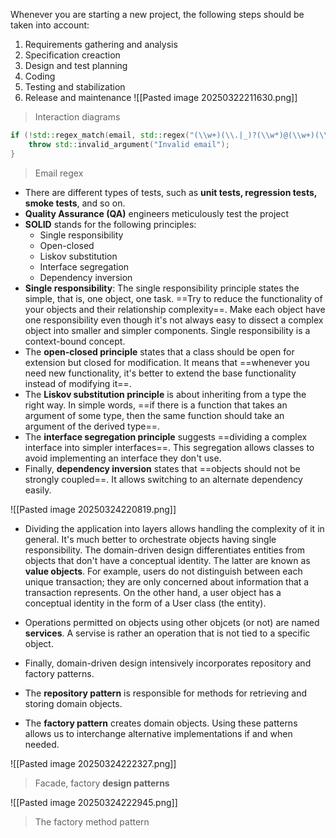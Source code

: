 Whenever you are starting a new project, the following steps should be taken into account:
1. Requirements gathering and analysis
2. Specification creaction
3. Design and test planning
4. Coding
5. Testing and stabilization
6. Release and maintenance
![[Pasted image 20250322211630.png]]
> Interaction diagrams

```c++
if (!std::regex_match(email, std::regex("(\\w+)(\\.|_)?(\\w*)@(\\w+)(\\.(\\w+))+")) {
	throw std::invalid_argument("Invalid email");
}
```
> Email regex

- There are different types of tests, such as **unit tests, regression tests, smoke tests**, and so on.
- **Quality Assurance (QA)** engineers meticulously test the project 
- **SOLID** stands for the following principles:
	- Single responsibility
	- Open-closed
	- Liskov substitution
	- Interface segregation
	- Dependency inversion
- **Single responsibility**: The single responsibility principle states the simple, that is, one object, one task. ==Try to reduce the functionality of your objects and their relationship complexity==. Make each object have one responsibility even though it's not always easy to dissect a complex object into smaller and simpler components. Single responsibility is a context-bound concept.
- The **open-closed principle** states that a class should be open for extension but closed for modification. It means that ==whenever you need new functionality, it's better to extend the base functionality instead of modifying it==. 
- The **Liskov substitution principle** is about inheriting from a type the right way. In simple words, ==if there is a function that takes an argument of some type, then the same function should take an argument of the derived type==.
- The **interface segregation principle** suggests ==dividing a complex interface into simpler interfaces==. This segregation allows classes to avoid implementing an interface they don't use.
- Finally, **dependency inversion** states that ==objects should not be strongly coupled==. It allows switching to an alternate dependency easily. 

![[Pasted image 20250324220819.png]]
- Dividing the application into layers allows handling the complexity of it in general. It's much better to orchestrate objects having single responsibility. The domain-driven design differentiates entities from objects that don't have a conceptual identity. The latter are known as **value objects**. For example, users do not distinguish between each unique transaction; they are only concerned about information that a transaction represents. On the other hand, a user object has a conceptual identity in the form of a User class (the entity).
- Operations permitted on objects using other objcets (or not) are named **services**. A servise is rather an operation that is not tied to a specific object.

- Finally, domain-driven design intensively incorporates repository and factory patterns. 
- The **repository pattern** is responsible for methods for retrieving and storing domain objects. 
- The **factory pattern** creates domain objects. Using these patterns allows us to interchange alternative implementations if and when needed. 

![[Pasted image 20250324222327.png]]
> Facade, factory **design patterns**

![[Pasted image 20250324222945.png]]
> The factory method pattern









 